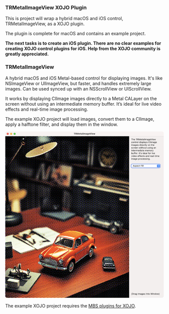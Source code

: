 ### TRMetalImageView XOJO Plugin

This is project will wrap a hybrid macOS and iOS control, TRMetalImageView, as a XOJO plugin.

The plugin is complete for macOS and contains an example project.

**The next tasks is to create an iOS plugin. There are no clear examples for creating XOJO control plugins for iOS. Help from the XOJO community is greatly appreciated.**

### TRMetalImageView

A hybrid macOS and iOS Metal-based control for displaying images. It's like NSImageView or UIImageView, but faster, and handles extremely large images. Can be used synced up with an NSScrollView or UIScrollView.

It works by displaying CIImage images directly to a Metal CALayer on the screen without using an intermediate memory buffer. It’s ideal for live video effects and real-time image processing.

The example XOJO project will load images, convert them to a CIImage, apply a halftone filter, and display them in the window.

![](README/TRMetalImageView-macOS.png)

The example XOJO project requires the [MBS plugins for XOJO](https://www.mbsplugins.de).

